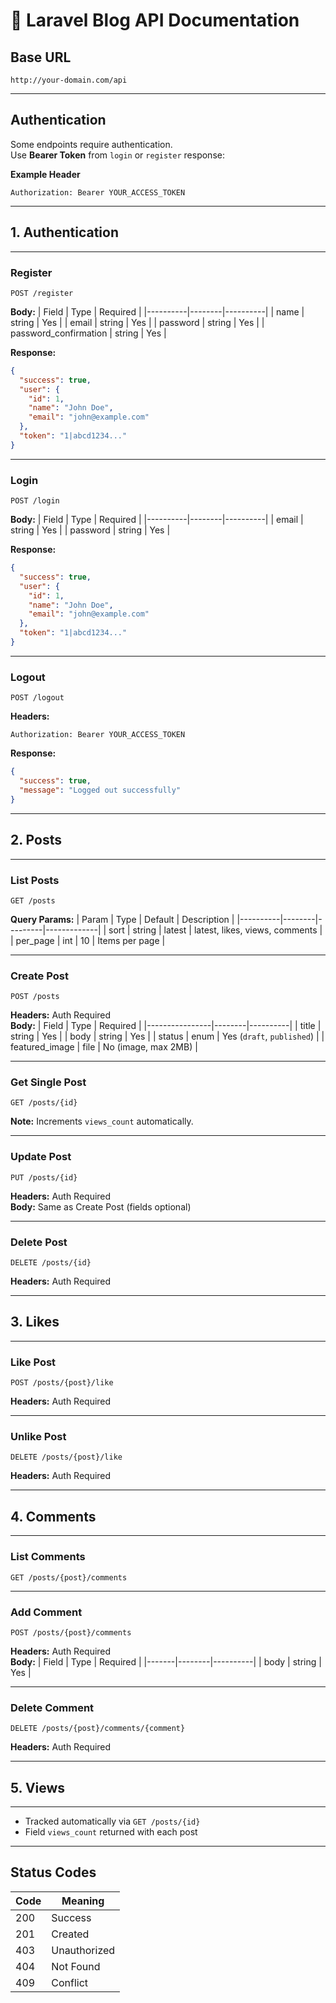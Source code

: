 # 📜 Laravel Blog API Documentation

## **Base URL**
```
http://your-domain.com/api
```

---

## **Authentication**
Some endpoints require authentication.  
Use **Bearer Token** from `login` or `register` response:

**Example Header**
```
Authorization: Bearer YOUR_ACCESS_TOKEN
```

---

## **1. Authentication**
---

### **Register**
```
POST /register
```
**Body:**
| Field     | Type   | Required |
|----------|--------|----------|
| name     | string | Yes |
| email    | string | Yes |
| password | string | Yes |
| password_confirmation | string | Yes |

**Response:**
```json
{
  "success": true,
  "user": {
    "id": 1,
    "name": "John Doe",
    "email": "john@example.com"
  },
  "token": "1|abcd1234..."
}
```

---

### **Login**
```
POST /login
```
**Body:**
| Field     | Type   | Required |
|----------|--------|----------|
| email    | string | Yes |
| password | string | Yes |

**Response:**
```json
{
  "success": true,
  "user": {
    "id": 1,
    "name": "John Doe",
    "email": "john@example.com"
  },
  "token": "1|abcd1234..."
}
```

---

### **Logout**
```
POST /logout
```
**Headers:**
```
Authorization: Bearer YOUR_ACCESS_TOKEN
```
**Response:**
```json
{
  "success": true,
  "message": "Logged out successfully"
}
```

---

## **2. Posts**
---

### **List Posts**
```
GET /posts
```
**Query Params:**
| Param    | Type   | Default | Description |
|----------|--------|---------|-------------|
| sort     | string | latest  | latest, likes, views, comments |
| per_page | int    | 10      | Items per page |

---

### **Create Post**
```
POST /posts
```
**Headers:** Auth Required  
**Body:**
| Field           | Type   | Required |
|----------------|--------|----------|
| title          | string | Yes |
| body           | string | Yes |
| status         | enum   | Yes (`draft`, `published`) |
| featured_image | file   | No (image, max 2MB) |

---

### **Get Single Post**
```
GET /posts/{id}
```
**Note:** Increments `views_count` automatically.

---

### **Update Post**
```
PUT /posts/{id}
```
**Headers:** Auth Required  
**Body:** Same as Create Post (fields optional)

---

### **Delete Post**
```
DELETE /posts/{id}
```
**Headers:** Auth Required

---

## **3. Likes**
---

### **Like Post**
```
POST /posts/{post}/like
```
**Headers:** Auth Required

---

### **Unlike Post**
```
DELETE /posts/{post}/like
```
**Headers:** Auth Required

---

## **4. Comments**
---

### **List Comments**
```
GET /posts/{post}/comments
```

---

### **Add Comment**
```
POST /posts/{post}/comments
```
**Headers:** Auth Required  
**Body:**
| Field | Type   | Required |
|-------|--------|----------|
| body  | string | Yes |

---

### **Delete Comment**
```
DELETE /posts/{post}/comments/{comment}
```
**Headers:** Auth Required

---

## **5. Views**
---

- Tracked automatically via `GET /posts/{id}`
- Field `views_count` returned with each post

---

## **Status Codes**
| Code | Meaning |
|------|---------|
| 200  | Success |
| 201  | Created |
| 403  | Unauthorized |
| 404  | Not Found |
| 409  | Conflict |
